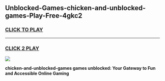 
## Unblocked-Games-chicken-and-unblocked-games-Play-Free-4gkc2
<h3>
<a href="https://premium76.site?title=chicken-and-unblocked-games&ref=10A">CLICK TO PLAY</a></h3>
<hr>

<h3>
<a href="https://premium76.site?title=chicken-and-unblocked-games&ref=10A">CLICK 2 PLAY</a>
  
</h3>

<a href="https://premium76.site?title=chicken-and-unblocked-games&ref=10A"><img src="https://clearcache.store/games.png"></a>


**chicken-and-unblocked-games games unblocked: Your Gateway to Fun and Accessible Online Gaming**
